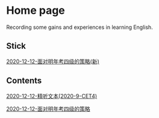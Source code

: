 # Home page

Recording some gains and experiences in learning English.

## Stick

[2020-12-12-面对明年考四级的策略(新)](/Diary/2020-12-12面对明年考四级的策略(新))

## Contents

[2020-12-12-精听文本(2020-9-CET4)](/Diary/2020-9-CET4精听文本)

[2020-12-12-面对明年考四级的策略](/Diary/2020-12-12面对明年考四级的策略)